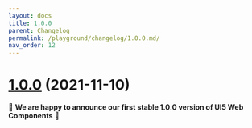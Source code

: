 ```yaml
---
layout: docs
title: 1.0.0
parent: Changelog
permalink: /playground/changelog/1.0.0.md/
nav_order: 12
---
```


# [1.0.0](https://github.com/SAP/ui5-webcomponents/compare/v1.0.0-rc.16...v1.0.0) (2021-11-10)


👏 **We are happy to announce our first stable 1.0.0 version of UI5 Web Components** 👏
